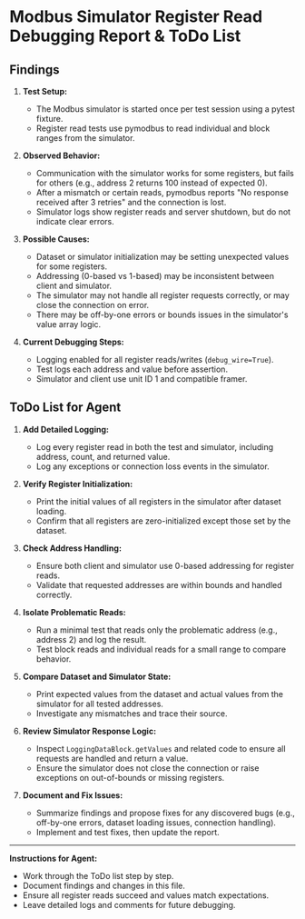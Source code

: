 # Modbus Simulator Register Read Debugging Report & ToDo List

## Findings

1. **Test Setup:**
   - The Modbus simulator is started once per test session using a pytest fixture.
   - Register read tests use pymodbus to read individual and block ranges from the simulator.

2. **Observed Behavior:**
   - Communication with the simulator works for some registers, but fails for others (e.g., address 2 returns 100 instead of expected 0).
   - After a mismatch or certain reads, pymodbus reports "No response received after 3 retries" and the connection is lost.
   - Simulator logs show register reads and server shutdown, but do not indicate clear errors.

3. **Possible Causes:**
   - Dataset or simulator initialization may be setting unexpected values for some registers.
   - Addressing (0-based vs 1-based) may be inconsistent between client and simulator.
   - The simulator may not handle all register requests correctly, or may close the connection on error.
   - There may be off-by-one errors or bounds issues in the simulator's value array logic.

4. **Current Debugging Steps:**
   - Logging enabled for all register reads/writes (`debug_wire=True`).
   - Test logs each address and value before assertion.
   - Simulator and client use unit ID 1 and compatible framer.

## ToDo List for Agent

1. **Add Detailed Logging:**
   - Log every register read in both the test and simulator, including address, count, and returned value.
   - Log any exceptions or connection loss events in the simulator.

2. **Verify Register Initialization:**
   - Print the initial values of all registers in the simulator after dataset loading.
   - Confirm that all registers are zero-initialized except those set by the dataset.

3. **Check Address Handling:**
   - Ensure both client and simulator use 0-based addressing for register reads.
   - Validate that requested addresses are within bounds and handled correctly.

4. **Isolate Problematic Reads:**
   - Run a minimal test that reads only the problematic address (e.g., address 2) and log the result.
   - Test block reads and individual reads for a small range to compare behavior.

5. **Compare Dataset and Simulator State:**
   - Print expected values from the dataset and actual values from the simulator for all tested addresses.
   - Investigate any mismatches and trace their source.

6. **Review Simulator Response Logic:**
   - Inspect `LoggingDataBlock.getValues` and related code to ensure all requests are handled and return a value.
   - Ensure the simulator does not close the connection or raise exceptions on out-of-bounds or missing registers.

7. **Document and Fix Issues:**
   - Summarize findings and propose fixes for any discovered bugs (e.g., off-by-one errors, dataset loading issues, connection handling).
   - Implement and test fixes, then update the report.

---

**Instructions for Agent:**
- Work through the ToDo list step by step.
- Document findings and changes in this file.
- Ensure all register reads succeed and values match expectations.
- Leave detailed logs and comments for future debugging.
